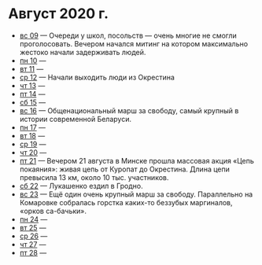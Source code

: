 # Август 2020 г.

- [вс 09](./09.md) — Очереди у школ, посольств — очень многие не смогли проголосовать. Вечером начался митинг на котором максимально жестоко начали задерживать людей.
- [пн 10](./10.md) — 
- [вт 11](./11.md) —  
- [ср 12](./12.md) — Начали выходить люди из Окрестина
- [чт 13](./13.md) — 
- [пт 14](./14.md) — 
- [сб 15](./15.md) — 
- [вс 16](./16.md) — Общенациональный марш за свободу, самый крупный в истории современной Беларуси.
- [пн 17](./17.md) — 
- [вт 18](./18.md) — 
- [ср 19](./19.md) — 
- [чт 20](./20.md) — 
- [пт 21](./21.md) — Вечером 21 августа в Минске прошла массовая акция «Цепь покаяния»: живая цепь от Куропат до Окрестина. Длина цепи превысила 13 км, около 10 тыс. участников.
- [сб 22](./22.md) — Лукашенко ездил в Гродно.
- [вс 23](./23.md) — Ещё один очень крупный марш за свободу. Параллельно на Комаровке собралась горстка каких-то беззубых маргиналов, «орков са-бачьки».
- [пн 24](./24.md) — 
- [вт 25](./25.md) — 
- [ср 26](./26.md) — 
- [чт 27](./27.md) — 
- [пт 28](./28.md) — 
